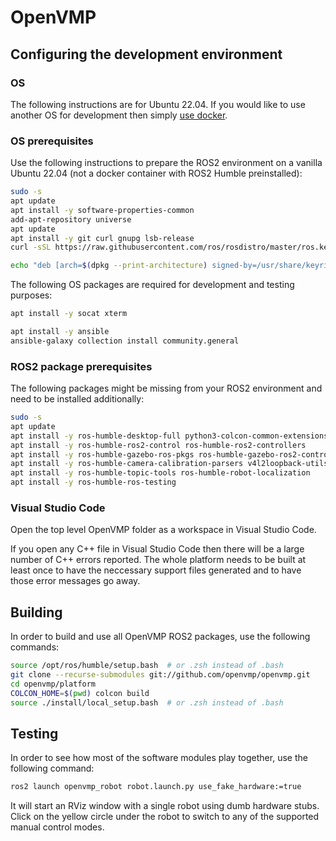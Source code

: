 # OpenVMP

## Configuring the development environment

### OS

The following instructions are for Ubuntu 22.04.
If you would like to use another OS for development
then simply [use docker](../docker/dev/README.md).

### OS prerequisites

Use the following instructions to prepare the ROS2 environment on a vanilla Ubuntu 22.04 (not a docker container with ROS2 Humble preinstalled):

```bash
sudo -s
apt update
apt install -y software-properties-common
add-apt-repository universe
apt update
apt install -y git curl gnupg lsb-release
curl -sSL https://raw.githubusercontent.com/ros/rosdistro/master/ros.key -o /usr/share/keyrings/ros-archive-keyring.gpg

echo "deb [arch=$(dpkg --print-architecture) signed-by=/usr/share/keyrings/ros-archive-keyring.gpg] http://packages.ros.org/ros2/ubuntu $(source /etc/os-release && echo $UBUNTU_CODENAME) main" | tee /etc/apt/sources.list.d/ros2.list > /dev/null
```

The following OS packages are required for development and testing purposes:

```bash
apt install -y socat xterm

apt install -y ansible
ansible-galaxy collection install community.general
```

### ROS2 package prerequisites

The following packages might be missing from your ROS2 environment and
need to be installed additionally:

```bash
sudo -s
apt update
apt install -y ros-humble-desktop-full python3-colcon-common-extensions
apt install -y ros-humble-ros2-control ros-humble-ros2-controllers
apt install -y ros-humble-gazebo-ros-pkgs ros-humble-gazebo-ros2-control
apt install -y ros-humble-camera-calibration-parsers v4l2loopback-utils
apt install -y ros-humble-topic-tools ros-humble-robot-localization
apt install -y ros-humble-ros-testing
```

### Visual Studio Code

Open the top level OpenVMP folder as a workspace in Visual Studio Code.

If you open any C++ file in Visual Studio Code
then there will be a large number of C++ errors reported.
The whole platform needs to be built at least once to have the neccessary
support files generated and to have those error messages go away.

## Building

In order to build and use all OpenVMP ROS2 packages, use the following commands:

```bash
source /opt/ros/humble/setup.bash  # or .zsh instead of .bash
git clone --recurse-submodules git://github.com/openvmp/openvmp.git
cd openvmp/platform
COLCON_HOME=$(pwd) colcon build
source ./install/local_setup.bash  # or .zsh instead of .bash
```

## Testing

In order to see how most of the software modules play together,
use the following command:

```bash
ros2 launch openvmp_robot robot.launch.py use_fake_hardware:=true
```

It will start an RViz window with a single robot using dumb hardware stubs.
Click on the yellow circle under the robot
to switch to any of the supported manual control modes.
